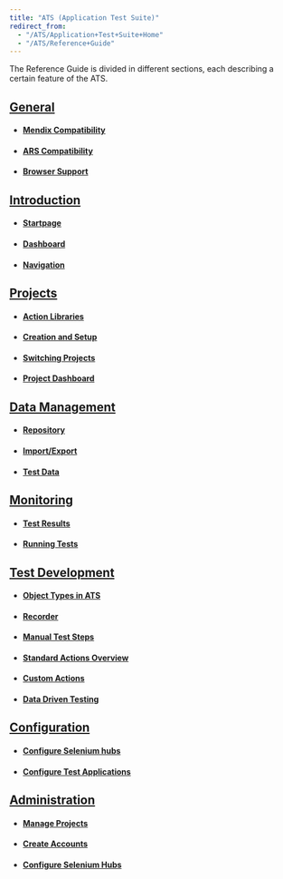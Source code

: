```yaml
---
title: "ATS (Application Test Suite)"
redirect_from:
  - "/ATS/Application+Test+Suite+Home"
  - "/ATS/Reference+Guide"
---
```


The Reference Guide is divided in different sections, each describing a certain feature of the ATS.

## [General](General.md)

*   #### [Mendix Compatibility](General.md#mendix-compatibility)
*   #### [ARS Compatibility](General.md#ars-compatibility)
*   #### [Browser Support](General.md#browser-support)

## [Introduction](Introduction.md)

*   #### [Startpage](Introduction.md#startpage)
*   #### [Dashboard](Introduction.md#dashboard)
*   #### [Navigation](Introduction.md#navigation)

## [Projects](Projects.md)

*   #### [Action Libraries](Projects.md#action-libraries)
*   #### [Creation and Setup](Projects.md#creation-and-setup)
*   #### [Switching Projects](Projects.md#switching-projects)
*   #### [Project Dashboard](Projects.md#project-dashboard)

## [Data Management](Data+Management.md)

*   #### [Repository](Data+Management.md#repository)
*   #### [Import/Export](Data+Management.md#importexport)
*   #### [Test Data](Data+Management.md#test-data)

## [Monitoring](Monitoring.md)

*   #### [Test Results](Monitoring.md#test-results)
*   #### [Running Tests](Monitoring.md#running-tests)

## [Test Development](Test+Development.md)

*   #### [Object Types in ATS](Test+Development.md#object-types-in-ats)
*   #### [Recorder](Test+Development.md#recorder)
*   #### [Manual Test Steps](Test+Development.md#manual-test-steps)
*   #### [Standard Actions Overview](Test+Development.md#standard-actions-overview)
*   #### [Custom Actions](Test+Development.md#custom-actions)
*   #### [Data Driven Testing](Test+Development.md#data-driven-testing)

## [Configuration](Configuration.md)

*   #### [Configure Selenium hubs](Configuration.md#configure-selenium-hubs)
*   #### [Configure Test Applications](Configuration.md#configure-test-applications-)

## [Administration](Administration.md)

*   #### [Manage Projects](Administration.md#manage-projects)
*   #### [Create Accounts](Administration.md#create-accounts)
*   #### [Configure Selenium Hubs](Administration.md#configure-selenium-hubs)
